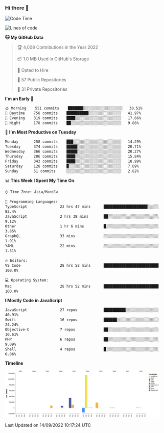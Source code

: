 ### Hi there 👋

<!--START_SECTION:waka-->
![Code Time](http://img.shields.io/badge/Code%20Time-3%2C077%20hrs%2019%20mins-blue)

![Lines of code](https://img.shields.io/badge/From%20Hello%20World%20I%27ve%20Written-2%20Million%20lines%20of%20code-blue)

**🐱 My GitHub Data** 

> 🏆 4,008 Contributions in the Year 2022
 > 
> 📦 1.0 MB Used in GitHub's Storage 
 > 
> 💼 Opted to Hire
 > 
> 📜 57 Public Repositories 
 > 
> 🔑 31 Private Repositories  
 > 
**I'm an Early 🐤** 

```text
🌞 Morning    551 commits    ███████░░░░░░░░░░░░░░░░░░   30.51% 
🌆 Daytime    758 commits    ██████████░░░░░░░░░░░░░░░   41.97% 
🌃 Evening    319 commits    ████░░░░░░░░░░░░░░░░░░░░░   17.66% 
🌙 Night      178 commits    ██░░░░░░░░░░░░░░░░░░░░░░░   9.86%

```
📅 **I'm Most Productive on Tuesday** 

```text
Monday       258 commits    ███░░░░░░░░░░░░░░░░░░░░░░   14.29% 
Tuesday      374 commits    █████░░░░░░░░░░░░░░░░░░░░   20.71% 
Wednesday    366 commits    █████░░░░░░░░░░░░░░░░░░░░   20.27% 
Thursday     286 commits    ████░░░░░░░░░░░░░░░░░░░░░   15.84% 
Friday       343 commits    ████░░░░░░░░░░░░░░░░░░░░░   18.99% 
Saturday     128 commits    █░░░░░░░░░░░░░░░░░░░░░░░░   7.09% 
Sunday       51 commits     ░░░░░░░░░░░░░░░░░░░░░░░░░   2.82%

```


📊 **This Week I Spent My Time On** 

```text
⌚︎ Time Zone: Asia/Manila

💬 Programming Languages: 
TypeScript               23 hrs 47 mins      ████████████████████░░░░░   82.4% 
JavaScript               2 hrs 38 mins       ██░░░░░░░░░░░░░░░░░░░░░░░   9.12% 
Other                    1 hr 6 mins         █░░░░░░░░░░░░░░░░░░░░░░░░   3.85% 
GraphQL                  33 mins             ░░░░░░░░░░░░░░░░░░░░░░░░░   1.91% 
YAML                     22 mins             ░░░░░░░░░░░░░░░░░░░░░░░░░   1.31%

🔥 Editors: 
VS Code                  28 hrs 52 mins      █████████████████████████   100.0%

💻 Operating System: 
Mac                      28 hrs 52 mins      █████████████████████████   100.0%

```

**I Mostly Code in JavaScript** 

```text
JavaScript               27 repos            ██████████░░░░░░░░░░░░░░░   40.91% 
Swift                    16 repos            ██████░░░░░░░░░░░░░░░░░░░   24.24% 
Objective-C              7 repos             ██░░░░░░░░░░░░░░░░░░░░░░░   10.61% 
PHP                      6 repos             ██░░░░░░░░░░░░░░░░░░░░░░░   9.09% 
Shell                    4 repos             █░░░░░░░░░░░░░░░░░░░░░░░░   6.06%

```


**Timeline**

![Chart not found](https://raw.githubusercontent.com/rad182/rad182/main/charts/bar_graph.png) 


 Last Updated on 14/09/2022 10:17:24 UTC
<!--END_SECTION:waka-->


<!--
**rad182/rad182** is a ✨ _special_ ✨ repository because its `README.md` (this file) appears on your GitHub profile.

Here are some ideas to get you started:

- 🔭 I’m currently working on ...
- 🌱 I’m currently learning ...
- 👯 I’m looking to collaborate on ...
- 🤔 I’m looking for help with ...
- 💬 Ask me about ...
- 📫 How to reach me: ...
- 😄 Pronouns: ...
- ⚡ Fun fact: ...
-->
